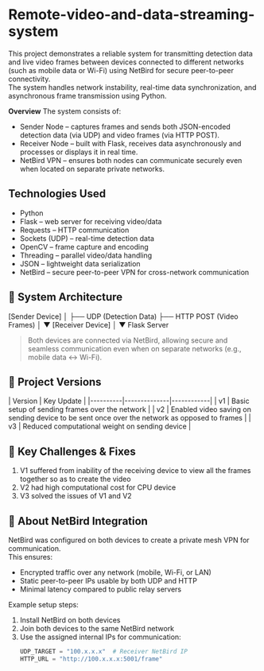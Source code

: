 # Remote-video-and-data-streaming-system
This project demonstrates a reliable system for transmitting detection data and live video frames between devices connected to different networks (such as mobile data or Wi-Fi) using NetBird for secure peer-to-peer connectivity.  
The system handles network instability, real-time data synchronization, and asynchronous frame transmission using Python.

**Overview**
The system consists of:
- Sender Node – captures frames and sends both JSON-encoded detection data (via UDP) and video frames (via HTTP POST).
- Receiver Node – built with Flask, receives data asynchronously and processes or displays it in real time.
- NetBird VPN – ensures both nodes can communicate securely even when located on separate private networks.

## Technologies Used
- Python
- Flask – web server for receiving video/data
- Requests – HTTP communication
- Sockets (UDP) – real-time detection data
- OpenCV – frame capture and encoding
- Threading – parallel video/data handling
- JSON – lightweight data serialization
- NetBird – secure peer-to-peer VPN for cross-network communication

## 🧱 System Architecture
[Sender Device]
│
├── UDP (Detection Data)
├── HTTP POST (Video Frames)
│
▼
[Receiver Device]
│
▼
Flask Server

> Both devices are connected via NetBird, allowing secure and seamless communication even when on separate networks (e.g., mobile data ↔ Wi-Fi).

## 🧩 Project Versions

| Version | Key Update |
|----------|--------------|------------|
| v1 | Basic setup of sending frames over the network |
| v2 | Enabled video saving on sending device to be sent once over the network as opposed to frames |
| v3 | Reduced computational weight on sending device |

## 🧠 Key Challenges & Fixes
1. V1 suffered from inability of the receiving device to view all the frames together so as to create the video
2. V2 had high computational cost for CPU device
3. V3 solved the issues of V1 and V2

## 🔐 About NetBird Integration

NetBird was configured on both devices to create a private mesh VPN for communication.  
This ensures:
- Encrypted traffic over any network (mobile, Wi-Fi, or LAN)
- Static peer-to-peer IPs usable by both UDP and HTTP
- Minimal latency compared to public relay servers

Example setup steps:
1. Install NetBird on both devices  
2. Join both devices to the same NetBird network  
3. Use the assigned internal IPs for communication:
   ```python
   UDP_TARGET = "100.x.x.x"  # Receiver NetBird IP
   HTTP_URL = "http://100.x.x.x:5001/frame"
